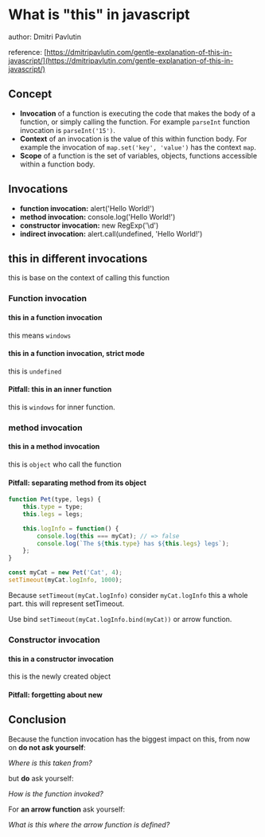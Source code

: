 # What is "this" in javascript


author: Dmitri Pavlutin

reference: [https://dmitripavlutin.com/gentle-explanation-of-this-in-javascript/](https://dmitripavlutin.com/gentle-explanation-of-this-in-javascript/)

## Concept

-   **Invocation** of a function is executing the code that makes the body of a function, or simply calling the function. For example `parseInt` function invocation is `parseInt('15')`.
-   **Context** of an invocation is the value of this within function body. For example the invocation of `map.set('key', 'value')` has the context `map`.
-   **Scope** of a function is the set of variables, objects, functions accessible within a function body.

## Invocations

-   **function invocation:** alert('Hello World!')
-   **method invocation:** console.log('Hello World!')
-   **constructor invocation:** new RegExp('\\d')
-   **indirect invocation:** alert.call(undefined, 'Hello World!')

## this in different invocations

this is base on the context of calling this function

### Function invocation

#### this in a function invocation

this means `windows`

#### this in a function invocation, strict mode

this is `undefined`

#### Pitfall: this in an inner function

this is `windows` for inner function.

### method invocation

#### this in a method invocation

this is `object` who call the function

#### Pitfall: separating method from its object

```js
function Pet(type, legs) {
    this.type = type;
    this.legs = legs;

    this.logInfo = function() {
        console.log(this === myCat); // => false
        console.log(`The ${this.type} has ${this.legs} legs`);
    };
}

const myCat = new Pet('Cat', 4);
setTimeout(myCat.logInfo, 1000);
```

Because `setTimeout(myCat.logInfo)` consider `myCat.logInfo` this a whole part. this will represent setTimeout.

Use bind `setTimeout(myCat.logInfo.bind(myCat))` or arrow function.

### Constructor invocation

#### this in a constructor invocation

this is the newly created object

#### Pitfall: forgetting about new

## Conclusion

Because the function invocation has the biggest impact on this, from now on **do not ask yourself**:

_Where is this taken from?_

but **do** ask yourself:

_How is the function invoked?_

For **an arrow function** ask yourself:

_What is this where the arrow function is defined?_

